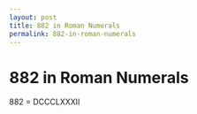 ```yaml
---
layout: post
title: 882 in Roman Numerals
permalink: 882-in-roman-numerals
---
```


# 882 in Roman Numerals

882 = DCCCLXXXII
